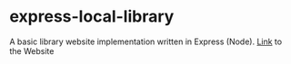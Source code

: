 # express-local-library
A basic library website implementation written in Express (Node).
[Link](https://local-library-1.herokuapp.com/catalog) to the Website
